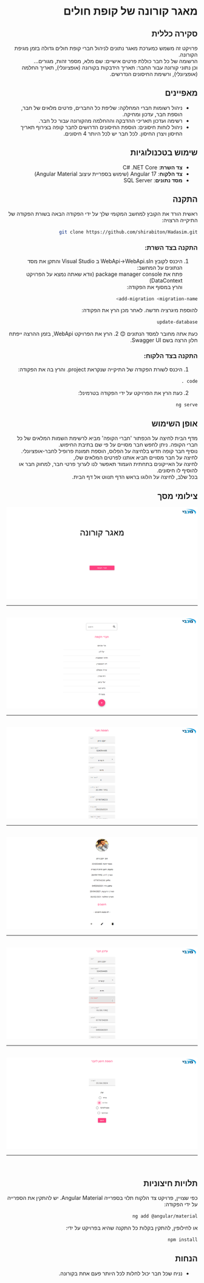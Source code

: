 <div dir="rtl">

# מאגר קורונה של קופת חולים

## סקירה כללית

פרויקט זה משמש כמערכת מאגר נתונים לניהול חברי קופת חולים גדולה בזמן מגיפת הקורונה. <br>
הרשומה של כל חבר כוללת פרטים אישיים: שם מלא, מספר זהות, מגורים... <br>
וכן נתוני קורונה עבור החבר: תאריך הידבקות בקורונה (אופציונלי), תאריך החלמה (אופציונלי), ורשימת החיסונים הנדרשים.




## מאפיינים

- ניהול רשומות חברי המחלקה: שליפת כל החברים, פרטים מלאים של חבר, הוספת חבר, עדכון ומחיקה.
- רשימה ועדכון תאריכי ההדבקה וההחלמה מהקורונה עבור כל חבר.
- ניהול לוחות חיסונים: הוספת החיסונים הדרושים לחבר קופה בצירוף תאריך החיסון ויצרן החיסון. לכל חבר יש לכל היותר 4 חיסונים.



## שימוש בטכנולוגיות

- **צד השרת**: C# .NET Core
- **צד הלקוח**: 17 Angular (שימוש בספריית עיצוב Angular Material)
- **מסד נתונים**: SQL Server



## התקנה

ראשית הורד את הקובץ למחשב המקומי שלך על ידי הפקודה הבאה בשורת הפקודה של התיקייה הרצויה:
```bash
git clone https://github.com/shirabiton/Hadasim.git
```



### התקנה בצד השרת:

1. היכנס לקובץ WebApi->WebApi.sIn ב Visual Studio והתקן את מסד הנתונים על המחשב: <br>
פתח את package manager console (וודא שאתה נמצא על הפרויקט DataContext) <br>
והרץ במסוף את הפקודה:
```bash
add-migration <migration-name>
```
להוספת מיגרציה חדשה.
לאחר מכן הרץ את הפקודה:
```bash
update-database
```
כעת אתה מחובר למסד הנתונים 😊
2. הרץ את הפרויקט WebApi, בזמן ההרצה ייפתח חלון הרצה בשם Swagger UI.


### התקנה בצד הלקוח:

1. היכנס לשורת הפקודה של התיקייה שנקראת project. והרץ בה את הפקודה:
```bash
code .
```
2. כעת הרץ את הפרויקט על ידי הפקודה בטרמינל:
```bash
ng serve
```



## אופן השימוש

מדף הבית לחיצה על הכפתור 'חברי הקופה' מביא לרשימת השמות המלאים של כל חברי הקופה. ניתן לחפש חבר מסויים על פי שם בתיבת החיפוש. <br>
נוסיף חבר קופה חדש בלחיצה על הפלוס, הוספת תמונת פרופיל לחבר-אופציונלי.<br>
לחיצה על חבר מסויים תביא אותנו לפרטים המלאים שלו, <br>
לחיצה על האייקונים בתחתית העמוד תאפשר לנו לערוך פרטי חבר, למחוק חבר או להוסיף לו חיסונים.<br>
בכל שלב, לחיצה על הלוגו בראש הדף תנווט אל דף הבית.<br>



## צילומי מסך

![Homepage](screenshots/home.png)
<br><hr><br>
![membersList](screenshots/members-list.png)
<br><hr><br>
![addMember](screenshots/add-member.png)
<br><hr><br>
![memberDetails](screenshots/member-details.png)
<br><hr><br>
![updateMember](screenshots/update-member.png)
<br><hr><br>
![addVaccine](screenshots/add-vaccine.png)
<br><hr><br>



## תלויות חיצוניות

כפי שצויין, פרויקט צד הלקוח תלוי בספרייה Angular Material. יש להתקין את הספרייה על ידי הפקודה:
```bash
ng add @angular/material
```
או לחילופין, להתקין בקלות כל התקנה שהיא בפרויקט על ידי:
```bash
npm install
```



## הנחות

- נניח שכל חבר יכול לחלות לכל היותר פעם אחת בקורונה.



